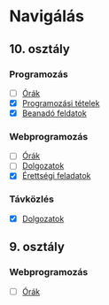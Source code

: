 # Navigálás

## 10. osztály

### Programozás

- [ ] [Órák](https://github.com/Zan1456/2022a/tree/main/Programozas10A/%C3%93r%C3%A1k)
- [X] [Programozási tételek]([https://github.com/Zan1456/2022a/tree/main/Programozas10A/Tetelek](https://github.com/Zan1456/2022a/blob/main/Programozas10A/Tetelek/T%C3%A9telek.md))
- [X] [Beanadó feldatok](https://github.com/Zan1456/2022a/tree/main/Programozas10A/Beadando)

### Webprogramozás

- [ ] [Órák](https://github.com/Zan1456/2022a/tree/main/WebProg10A/%C3%93r%C3%A1k)
- [ ] [Dolgozatok](https://github.com/Zan1456/2022a/tree/main/WebProg10A/Dolgozatok)
- [X] [Érettségi feladatok](https://github.com/Zan1456/2022a/tree/main/WebProg10A/%C3%89retts%C3%A9gi%20feladatok)

### Távközlés

- [X] [Dolgozatok](https://github.com/Zan1456/2022a/tree/main/T%C3%A1vk%C3%B6zl%C3%A9s10A/Dolgozatok)

## 9. osztály

### Webprogramozás

- [ ] [Órák](https://github.com/Zan1456/2022a/tree/main/WebProg09A)
